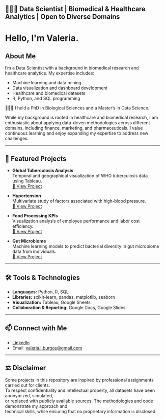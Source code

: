 ## 👩🏽‍🔬 Data Scientist | Biomedical & Healthcare Analytics | Open to Diverse Domains

# Hello, I'm Valeria.

## About Me  
I’m a Data Scientist with a background in biomedical research and healthcare analytics. My expertise includes:  
- Machine learning and data mining  
- Data visualization and dashboard development  
- Healthcare and biomedical datasets  
- R, Python, and SQL programming  

👩🏽‍💻 I hold a PhD in Biological Sciences and a Master’s in Data Science. 

While my background is rooted in healthcare and biomedical research, I am enthusiastic about applying data-driven methodologies across different domains, including finance, marketing, and pharmaceuticals. I value continuous learning and enjoy expanding my expertise to address new challenges.  



---

## 📂 Featured Projects  
- **Global Tuberculosis Analysis**  
  Temporal and geographical visualization of WHO tuberculosis data using Tableau.  
  [🔗 View Project](https://github.com/Valeria-DataScience/Tuberculosis-Temporal-and-geographical-evolution)  

- **Hypertension**  
  Multivariate study of factors associated with high-blood pressure.  
  [🔗 View Project](https://github.com/Valeria-DataScience/Hypertension)  

- **Food Processing KPIs**  
  Visualization analysis of employee performance and labor cost efficiency.  
  [🔗 View Project](https://github.com/Valeria-DataScience/Food-Processing-KPIs)  

- **Gut Microbiome**  
  Machine learning models to predict bacterial diversity in gut microbiome data from individuals.  
  [🔗 View Project](https://orcid.org/0000-0001-9776-0150)  
---

## 🛠️ Tools & Technologies  
- **Languages:** Python, R, SQL  
- **Libraries:** scikit-learn, pandas, matplotlib, seaborn  
- **Visualization:** Tableau, Google Sheets  
- **Collaboration & Reporting:** Google Docs, Google Slides   

---

## 📫 Connect with Me  
- [LinkedIn](https://www.linkedin.com/in/valeria-l-burgos/)
- Email: valeria.l.burgos@gmail.com


---

## ⚖️ Disclaimer  
Some projects in this repository are inspired by professional assignments carried out for clients.  
To respect confidentiality and intellectual property, all datasets have been anonymized, simulated,  
or replaced with publicly available sources. The methodologies and code demonstrate my approach and  
technical skills, while ensuring that no proprietary information is disclosed.





<!--
**Valeria-DataScience/Valeria-DataScience** is a ✨ _special_ ✨ repository because its `README.md` (this file) appears on your GitHub profile.

Here are some ideas to get you started:

- 🔭 I’m currently working on ...
- 🌱 I’m currently learning ...
- 👯 I’m looking to collaborate on ...
- 🤔 I’m looking for help with ...
- 💬 Ask me about ...
- 📫 How to reach me: ...
- 😄 Pronouns: ...
- ⚡ Fun fact: ...
-->
